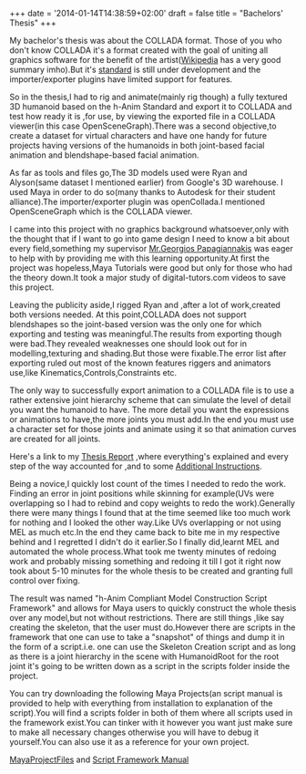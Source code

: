 +++
date = '2014-01-14T14:38:59+02:00'
draft = false
title = "Bachelors' Thesis"
+++

My bachelor's thesis was about the COLLADA format. Those of you who don't know COLLADA it's a format created with the goal of uniting all graphics software for the benefit of the artist([Wikipedia](http://en.wikipedia.org/wiki/COLLADA) has a very good summary imho).But it's [standard](http://www.khronos.org/collada/) is still under development and the importer/exporter plugins have limited support for features.

So in the thesis,I had to rig and animate(mainly rig though) a fully textured 3D humanoid based on the h-Anim Standard and export it to COLLADA and test how ready it is ,for use, by viewing the exported file in a COLLADA viewer(in this case OpenSceneGraph).There was a second objective,to create a dataset for virtual characters and have one handy for future projects having versions of the humanoids in both joint-based facial animation and blendshape-based facial animation.

As far as tools and files go,The 3D models used were Ryan and Alyson(same dataset I mentioned earlier) from Google's 3D warehouse. I used Maya in order to do so(many thanks to Autodesk for their student alliance).The importer/exporter plugin was openCollada.I mentioned OpenSceneGraph which is the COLLADA viewer.

I came into this project with no graphics background whatsoever,only with the thought that if I want to go into game design I need to know a bit about every field,something my supervisor [Mr.Georgios Papagiannakis](http://george.papagiannakis.org/) was eager to help with by providing me with this learning opportunity.At first the project was hopeless,Maya Tutorials were good but only for those who had the theory down.It took a major study of digital-tutors.com videos to save this project.

Leaving the publicity aside,I rigged Ryan and ,after a lot of work,created both versions needed. At this point,COLLADA does not support blendshapes so the joint-based version was the only one for which exporting and testing was meaningful.The results from exporting though were bad.They revealed weaknesses one should look out for in modelling,texturing and shading.But those were fixable.The error list after exporting ruled out most of the known features riggers and animators use,like Kinematics,Controls,Constraints etc.

The only way to successfully export animation to a COLLADA file is to use a rather extensive joint hierarchy scheme that can simulate the level of detail you want the humanoid to have. The more detail you want the expressions or animations to have,the more joints you must add.In the end you must use a character set for those joints and animate using it so that animation curves are created for all joints.

Here's a link to my [Thesis Report](https://drive.google.com/file/d/1yYxZMeZxo-w49Y_Olo70qiV5dxuq7O4P/view?usp=sharing) ,where everything's explained and every step of the way accounted for ,and to some [Additional Instructions](https://drive.google.com/file/d/1WVA7pNn55sR82rCFS0x0TtZlBZn-0FNT/view?usp=sharing).

Being a novice,I quickly lost count of the times I needed to redo the work. Finding an error in joint positions while skinning for example(UVs were overlapping so I had to rebind and copy weights to redo the work).Generally there were many things I found that at the time seemed like too much work for nothing and I looked the other way.Like UVs overlapping or not using MEL as much etc.In the end they came back to bite me in my respective behind and I regretted I didn't do it earlier.So I finally did,learnt MEL and automated the whole process.What took me twenty minutes of redoing work and probably missing something and redoing it till I got it right now took about 5-10 minutes for the whole thesis to be created and granting full control over fixing.

The result was named "h-Anim Compliant Model Construction Script Framework" and allows for Maya users to quickly construct the whole thesis over any model,but not without restrictions. There are still things ,like say creating the skeleton, that the user must do.However there are scripts in the framework that one can use to take a "snapshot" of things and dump it in the form of a script.i.e. one can use the Skeleton Creation script and as long as there is a joint hierarchy in the scene with HumanoidRoot for the root joint it's going to be written down as a script in the scripts folder inside the project.

You can try downloading the following Maya Projects(an script manual is provided to help with everything from installation to explanation of the script).You will find a scripts folder in both of them where all scripts used in the framework exist.You can tinker with it however you want just make sure to make all necessary changes otherwise you will have to debug it yourself.You can also use it as a reference for your own project.

[MayaProjectFiles](https://drive.google.com/file/d/1LNZNJ-JVXTvxy_XQD7nPoRMwUUVVX3Qc/view?usp=sharing) and [Script Framework Manual](https://drive.google.com/file/d/1DXvexUbdqVnGayjRKEW1wEXsdtNVtxhF/view?usp=sharing)
